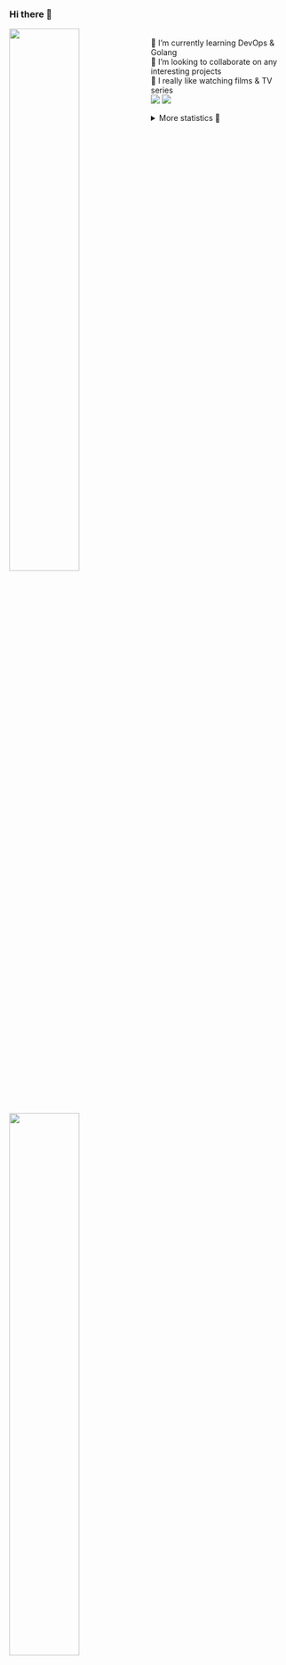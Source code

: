 ### Hi there 👋


[<img align="left" width="50%" src="https://github-readme-stats.vercel.app/api?username=rufusnufus&hide=issues&show_icons=true&count_private=true&theme=transparent&title_color=FF6F40&text_color=FBF9F8&icon_color=F48242&hide_border=true&hide_title=true#gh-dark-mode-only">](https://metrics.lecoq.io/rufusnufus#gh-dark-mode-only)
[<img align="left" width="50%" src="https://github-readme-stats.vercel.app/api?username=rufusnufus&hide=issues&show_icons=true&count_private=true&theme=transparent&title_color=FF6533&text_color=4D4644&icon_color=FF8038&hide_border=true&hide_title=true#gh-light-mode-only">](https://metrics.lecoq.io/rufusnufus#gh-light-mode-only)

<p>
  <br>
  🌱 I’m currently learning DevOps & Golang</br>
  👯 I’m looking to collaborate on any interesting projects</br>
  🎥 I really like watching films & TV series</br>
  <a href="https://linkedin.com/in/rufusnufus"><img src="https://img.shields.io/badge/linkedin-0077B5.svg?style=for-the-badge&logo=linkedin&logoColor=white"/></a>
  <a href="https://t.me/rufusnufus"><img src="https://img.shields.io/badge/-telegram-black?style=for-the-badge&color=blue&logo=telegram"/></a>
</p>

<p text-align="left">
<details>
  <summary>More statistics 👀</summary><br/>

<!--START_SECTION:waka-->
![Code Time](http://img.shields.io/badge/Code%20Time-52%20hrs%2039%20mins-blue)

![Profile Views](http://img.shields.io/badge/Profile%20Views-13-blue)

**I'm an Early 🐤** 

```text
🌞 Morning    115 commits    ████░░░░░░░░░░░░░░░░░░░░░   17.11% 
🌆 Daytime    366 commits    █████████████░░░░░░░░░░░░   54.46% 
🌃 Evening    162 commits    ██████░░░░░░░░░░░░░░░░░░░   24.11% 
🌙 Night      29 commits     █░░░░░░░░░░░░░░░░░░░░░░░░   4.32%

```
📅 **I'm Most Productive on Thursday** 

```text
Monday       125 commits    ████░░░░░░░░░░░░░░░░░░░░░   18.6% 
Tuesday      130 commits    ████░░░░░░░░░░░░░░░░░░░░░   19.35% 
Wednesday    111 commits    ████░░░░░░░░░░░░░░░░░░░░░   16.52% 
Thursday     132 commits    █████░░░░░░░░░░░░░░░░░░░░   19.64% 
Friday       115 commits    ████░░░░░░░░░░░░░░░░░░░░░   17.11% 
Saturday     33 commits     █░░░░░░░░░░░░░░░░░░░░░░░░   4.91% 
Sunday       26 commits     █░░░░░░░░░░░░░░░░░░░░░░░░   3.87%

```


📊 **This Week I Spent My Time On** 

```text
💬 Programming Languages: 
YAML                     6 hrs 13 mins       █████████░░░░░░░░░░░░░░░░   37.33% 
Other                    3 hrs 16 mins       █████░░░░░░░░░░░░░░░░░░░░   19.65% 
HCL                      3 hrs 9 mins        ████░░░░░░░░░░░░░░░░░░░░░   18.94% 
JavaScript               1 hr 37 mins        ██░░░░░░░░░░░░░░░░░░░░░░░   9.78% 
Markdown                 53 mins             █░░░░░░░░░░░░░░░░░░░░░░░░   5.39%

🔥 Editors: 
VS Code                  13 hrs 27 mins      ████████████████████░░░░░   80.71% 
iTerm2                   3 hrs 12 mins       ████░░░░░░░░░░░░░░░░░░░░░   19.29%

```

**I Mostly Code in Python** 

```text
Python                   9 repos             ███████░░░░░░░░░░░░░░░░░░   28.12% 
Java                     4 repos             ███░░░░░░░░░░░░░░░░░░░░░░   12.5% 
Jupyter Notebook         4 repos             ███░░░░░░░░░░░░░░░░░░░░░░   12.5% 
JavaScript               3 repos             ██░░░░░░░░░░░░░░░░░░░░░░░   9.38% 
HTML                     3 repos             ██░░░░░░░░░░░░░░░░░░░░░░░   9.38%

```



 Last Updated on 22/12/2022 00:39:22 UTC
<!--END_SECTION:waka-->

</details>
</p>
